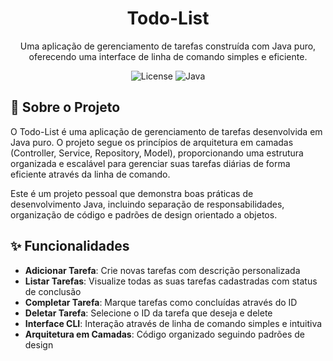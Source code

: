 <h1 align="center">Todo-List</h1>

<p align="center">
  Uma aplicação de gerenciamento de tarefas construída com Java puro, oferecendo uma interface de linha de comando simples e eficiente.
</p>

<p align="center">
  <img alt="License" src="https://img.shields.io/badge/license-MIT-blue.svg"/>
  <img alt="Java" src="https://img.shields.io/badge/Java-17-orange.svg"/>
</p>

## 📝 Sobre o Projeto

O Todo-List é uma aplicação de gerenciamento de tarefas desenvolvida em Java puro. O projeto segue os princípios de arquitetura em camadas (Controller, Service, Repository, Model), proporcionando uma estrutura organizada e escalável para gerenciar suas tarefas diárias de forma eficiente através da linha de comando.

Este é um projeto pessoal que demonstra boas práticas de desenvolvimento Java, incluindo separação de responsabilidades, organização de código e padrões de design orientado a objetos.

## ✨ Funcionalidades

- **Adicionar Tarefa**: Crie novas tarefas com descrição personalizada
- **Listar Tarefas**: Visualize todas as suas tarefas cadastradas com status de conclusão
- **Completar Tarefa**: Marque tarefas como concluídas através do ID
- **Deletar Tarefa**: Selecione o ID da tarefa que deseja e delete
- **Interface CLI**: Interação através de linha de comando simples e intuitiva
- **Arquitetura em Camadas**: Código organizado seguindo padrões de design
